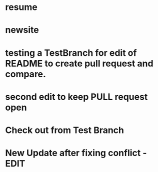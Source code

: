 # resume
# newsite
# testing a TestBranch for edit of README to create pull request and compare.
# second edit to keep PULL request open
# Check out from Test Branch
# New Update after fixing conflict - EDIT